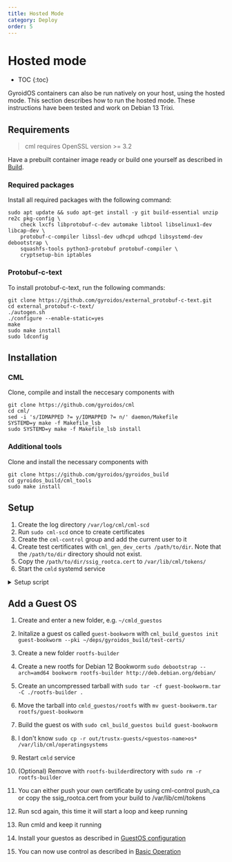 ```yaml
---
title: Hosted Mode
category: Deploy
order: 5
---
```

# Hosted mode
- TOC
{:toc}

GyroidOS containers can also be run natively on your host, using the hosted mode.
This section describes how to run the hosted mode.
These instructions have been tested and work on Debian 13 Trixi.

## Requirements
> cml requires OpenSSL version >= 3.2

Have a prebuilt container image ready or build one yourself as described in [Build](/build/build).

### Required packages
Install all required packages with the following command:
```
sudo apt update && sudo apt-get install -y git build-essential unzip re2c pkg-config \
    check lxcfs libprotobuf-c-dev automake libtool libselinux1-dev libcap-dev \
    protobuf-c-compiler libssl-dev udhcpd udhcpd libsystemd-dev debootstrap \
    squashfs-tools python3-protobuf protobuf-compiler \
    cryptsetup-bin iptables
```

### Protobuf-c-text
To install protobuf-c-text, run the following commands:
```
git clone https://github.com/gyroidos/external_protobuf-c-text.git
cd external_protobuf-c-text/
./autogen.sh
./configure --enable-static=yes
make
sudo make install
sudo ldconfig
```

## Installation

### CML
Clone, compile and install the neccesary components with
```
git clone https://github.com/gyroidos/cml
cd cml/
sed -i 's/IDMAPPED ?= y/IDMAPPED ?= n/' daemon/Makefile
SYSTEMD=y make -f Makefile_lsb
sudo SYSTEMD=y make -f Makefile_lsb install
```

### Additional tools
Clone and install the necessary components with
```
git clone https://github.com/gyroidos/gyroidos_build
cd gyroidos_build/cml_tools
sudo make install
```

## Setup

1. Create the log directory `/var/log/cml/cml-scd`
2. Run `sudo cml-scd` once to create certificates
3. Create the `cml-control` group and add the current user to it
4. Create test certificates with `cml_gen_dev_certs /path/to/dir`. Note that the `/path/to/dir` directory should not exist.
5. Copy the `/path/to/dir/ssig_rootca.cert` to `/var/lib/cml/tokens/`
6. Start the `cmld` systemd service

<details markdown="0">
<summary style="display: list-item">Setup script</summary>

<pre>
#!/bin/bash

set -euo pipefail

echo "Initalizing tokens"
sudo cml-scd

# Check if cml-control group already exists
GROUP_NAME="cml-control"
if $(groups | grep -q "$GROUP_NAME"); then
    echo "Group '$GROUP_NAME' already exists"
else
    echo "Creating cml-control group"
    sudo addgroup cml-control
fi

echo "Adding current user to group"
sudo usermod -aG cml-control $(whoami)
echo "Reloading groups"
newgrp "$GROUP_NAME"

# Calling `cml_gen_dev_certs` on an existing directory does not create any certificates
if [ -d ~/test-certs ]; then
    echo "Remove the directory at '~/test-certs' and re-run the script"
    exit 1
fi

echo
echo "Creating root certificates"
cml_gen_dev_certs ~/test-certs

echo
echo "Installing root certificates"
sudo cp ~/test-certs/ssig_rootca.cert /var/lib/cml/tokens/

echo
echo "Starting cmld.service"
sudo systemctl start cmld.service

echo
echo "Use 'systemctl status cmld.service' to verify that the service is active."
</pre>
</details>

## Add a Guest OS
1. Create and enter a new folder, e.g. `~/cmld_guestos`
2. Initalize a guest os called `guest-bookworm` with `cml_build_guestos init guest-bookworm --pki ~/deps/gyroidos_build/test-certs/`
3. Create a new folder `rootfs-builder`
4. Create a new rootfs for Debian 12 Bookworm `sudo debootstrap --arch=amd64 bookworm rootfs-builder http://deb.debian.org/debian/`
5. Create an uncompressed tarball with `sudo tar -cf guest-bookworm.tar -C ./rootfs-builder .`
6. Move the tarball into `cmld_guestos/rootfs` with `mv guest-bookworm.tar  rootfs/guest-bookworm`
7. Build the guest os with `sudo cml_build_guestos build guest-bookworm`
8. I don't know `sudo cp -r out/trustx-guests/<guestos-name>os* /var/lib/cml/operatingsystems`
9. Restart `cmld` service
10. (Optional) Remove with `rootfs-builder`directory with `sudo rm -r rootfs-builder`

3. You can either push your own certificate by using cml-control push_ca or copy the ssig_rootca.cert from your build to /var/lib/cml/tokens
4. Run scd again, this time it will start a loop and keep running
5. Run cmld and keep it running
2. Install your guestos as described in [GuestOS configuration](/operate/guestos_config)
6. You can now use control as described in [Basic Operation](/operate/control)

